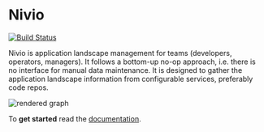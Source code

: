 # Nivio

[![Build Status](https://api.travis-ci.org/bonndan/nivio.svg?branch=master)](https://travis-ci.org/bonndan/nivio)


Nivio is application landscape management for teams (developers, operators, managers). It follows a bottom-up no-op 
approach, i.e. there is no interface for manual data maintenance. It is designed to gather the application landscape
 information from configurable services, preferably code repos.



![rendered graph](https://raw.githubusercontent.com/bonndan/nivio/master/docs/graph.png)

To **get started** read the [documentation](https://readthedocs.org/projects/nivio).
